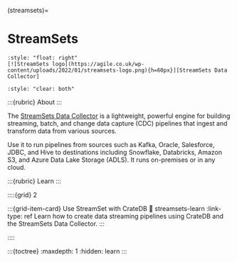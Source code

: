 (streamsets)=
# StreamSets

```{div}
:style: "float: right"
[![StreamSets logo](https://agile.co.uk/wp-content/uploads/2022/01/streamsets-logo.png){h=60px}][StreamSets Data Collector]
```
```{div}
:style: "clear: both"
```

:::{rubric} About
:::

The [StreamSets Data Collector] is a lightweight, powerful engine for building
streaming, batch, and change data capture (CDC) pipelines that ingest and transform
data from various sources.

Use it to run pipelines from sources such as Kafka, Oracle, Salesforce, JDBC, and Hive
to destinations including Snowflake, Databricks, Amazon S3, and Azure Data Lake Storage (ADLS).
It runs on-premises or in any cloud.

:::{rubric} Learn
:::

::::{grid} 2

:::{grid-item-card} Use StreamSet with CrateDB
:link: streamsets-learn
:link-type: ref
Learn how to create data streaming pipelines
using CrateDB and the StreamSets Data Collector.
:::

::::

:::{toctree}
:maxdepth: 1
:hidden:
learn
:::

[StreamSets Data Collector]: https://www.softwareag.com/en_corporate/platform/integration-apis/data-collector-engine.html
